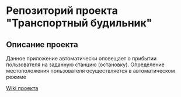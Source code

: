 # Репозиторий проекта "Транспортный будильник"
## Описание проекта
Данное приложение автоматически оповещает о прибытии пользователя на заданную станцию (остановку). 
Определение местоположения пользователя осуществляется в автоматическом режиме

[Wiki проекта](https://github.com/SkripalBoris/TravelAlarmClock/wiki)
